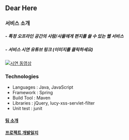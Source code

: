 ## Dear Here
### 서비스 소개 
##### - 특정 오프라인 공간의 사람/사물에게 편지를 쓸 수 있는 웹 서비스 
##### - 서비스 시연 유튜브 링크 (이미지를 클릭하세요)  
[![시연 동영상](https://cloud.githubusercontent.com/assets/12539719/14252970/a2c00c4e-fac4-11e5-8733-7b50c3c73c10.png)](https://www.youtube.com/watch?v=xvy9nDpVMeE)

### Technologies 
- Languages : Java, JavaScript
- Framework : Spring
- Build Tool : Maven
- Libraries : jQuery, lucy-xss-servlet-filter
- Unit test : junit

#### [팀 소개](https://github.com/NHNNEXT/2015-01-WEB-TOITOITOI/wiki) 
#### [프로젝트 개발일지](https://github.com/NHNNEXT/2015-01-WEB-TOITOITOI/wiki/%ED%9A%8C%EC%9D%98%EB%A1%9D---%ED%9A%8C%EA%B3%A0%EB%A1%9D)


